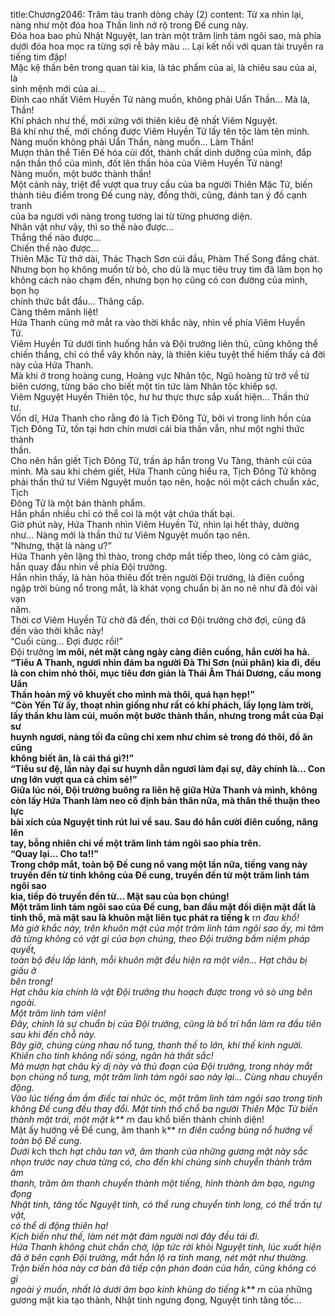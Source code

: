 title:Chương2046: Trăm tàu tranh dòng chảy (2)
content:
Từ xa nhìn lại, nàng như một đóa hoa Thần linh nở rộ trong Đế cung này.<br>Đóa hoa bao phủ Nhật Nguyệt, lan tràn một trăm linh tám ngôi sao, mà phía<br>dưới đóa hoa mọc ra từng sợi rễ bảy màu … Lại kết nối với quan tài truyền ra<br>tiếng tim đập!<br>Mặc kệ thần bên trong quan tài kia, là tác phẩm của ai, là chiêu sau của ai, là<br>sinh mệnh mới của ai…<br>Đỉnh cao nhất Viêm Huyền Tử nàng muốn, không phải Uẩn Thần… Mà là,<br>Thần!<br>Khí phách như thế, mới xứng với thiên kiêu đệ nhất Viêm Nguyệt.<br>Bá khí như thế, mới chống được Viêm Huyền Tử lấy tên tộc làm tên mình.<br>Nàng muốn không phải Uẩn Thần, nàng muốn… Làm Thần!<br>Mượn thân thể Tiên Đế hóa củi đốt, thành chất dinh dưỡng của mình, đắp<br>nặn thần thổ của mình, đốt lên thần hỏa của Viêm Huyền Tử nàng!<br>Nàng muốn, một bước thành thần!<br>Một cảnh này, triệt để vượt qua truy cầu của ba người Thiên Mặc Tử, biến<br>thành tiêu điểm trong Đế cung này, đồng thời, cũng, đánh tan ý đồ cạnh tranh<br>của ba người với nàng trong tương lai từ từng phương diện.<br>Nhân vật như vậy, thì so thế nào được…<br>Thắng thế nào được…<br>Chiến thế nào được…<br>Thiên Mặc Tử thở dài, Thác Thạch Sơn cúi đầu, Phàm Thế Song đắng chát.<br>Nhưng bọn họ không muốn từ bỏ, cho dù là mục tiêu truy tìm đã làm bọn họ<br>không cách nào chạm đến, nhưng bọn họ cũng có con đường của mình, bọn họ<br>chính thức bắt đầu… Thăng cấp.<br>Càng thêm mãnh liệt!<br>Hứa Thanh cũng mở mắt ra vào thời khắc này, nhìn về phía Viêm Huyền<br>Tử.<br>Viêm Huyền Tử dưới tình huống hắn và Đội trưởng liên thủ, cũng không thể<br>chiến thắng, chỉ có thể vây khốn này, là thiên kiêu tuyệt thế hiếm thấy cả đời<br>này của Hứa Thanh.<br>Mà khi ở trong hoàng cung, Hoàng vực Nhân tộc, Ngũ hoàng tử trở về từ<br>biên cương, từng báo cho biết một tin tức làm Nhân tộc khiếp sợ.<br>Viêm Nguyệt Huyền Thiên tộc, hư hư thực thực sắp xuất hiện… Thần thứ<br>tư.<br>Vốn dĩ, Hứa Thanh cho rằng đó là Tịch Đông Tử, bởi vì trong linh hồn của<br>Tịch Đông Tử, tồn tại hơn chín mươi cái bia thần vẫn, như một nghi thức thành<br>thần.<br>Cho nên hắn giết Tịch Đông Tử, trấn áp hắn trong Vu Tàng, thành củi của<br>mình. Mà sau khi chém giết, Hứa Thanh cũng hiểu ra, Tịch Đông Tử không<br>phải thần thứ tư Viêm Nguyệt muốn tạo nên, hoặc nói một cách chuẩn xác, Tịch<br>Đông Tử là một bán thành phẩm.<br>Hắn phần nhiều chỉ có thể coi là một vật chứa thất bại.<br>Giờ phút này, Hứa Thanh nhìn Viêm Huyền Tử, nhìn lại hết thảy, dường<br>như… Nàng mới là thần thứ tư Viêm Nguyệt muốn tạo nên.<br>“Nhưng, thật là nàng ư?”<br>Hứa Thanh yên lặng thì thào, trong chớp mắt tiếp theo, lòng có cảm giác,<br>hắn quay đầu nhìn về phía Đội trưởng.<br>Hắn nhìn thấy, là hàn hỏa thiêu đốt trên người Đội trưởng, là điên cuồng<br>ngập trời bùng nổ trong mắt, là khát vọng chuẩn bị ăn no nê như đã đói vài vạn<br>năm.<br>Thời cơ Viêm Huyền Tử chờ đã đến, thời cơ Đội trưởng chờ đợi, cũng đã<br>đến vào thời khắc này!<br>“Cuối cùng… Đợi được rồi!”<br>Đội trưởng l**m môi, nét mặt càng ngày càng điên cuồng, hắn cười ha hả.<br>“Tiểu A Thanh, ngươi nhìn đám ba người Đà Thỉ Sơn (núi phân) kia đi, đều<br>là con chim nhỏ thôi, mục tiêu đơn giản là Thái Âm Thái Dương, cầu mong Uẩn<br>Thần hoàn mỹ vô khuyết cho mình mà thôi, quá hạn hẹp!”<br>“Còn Yến Tử ấy, thoạt nhìn giống như rất có khí phách, lấy lọng làm trời,<br>lấy thần khu làm củi, muốn một bước thành thần, nhưng trong mắt của Đại sư<br>huynh ngươi, nàng tối đa cũng chỉ xem như chim sẻ trong đó thôi, đồ ăn cũng<br>không biết ăn, là cái thá gì?!”<br>“Tiểu sư đệ, lần này đại sư huynh dẫn ngươi làm đại sự, đây chính là… Con<br>ưng lớn vượt qua cả chim sẻ!”<br>Giữa lúc nói, Đội trưởng buông ra liên hệ giữa Hứa Thanh và mình, không<br>còn lấy Hứa Thanh làm neo cố định bản thân nữa, mà thân thể thuận theo lực<br>bài xích của Nguyệt tinh rút lui về sau. Sau đó hắn cười điên cuồng, nâng lên<br>tay, bỗng nhiên chỉ về một trăm linh tám ngôi sao phía trên.<br>“Quay lại… Cho ta!!”<br>Trong chớp mắt, toàn bộ Đế cung nổ vang một lần nữa, tiếng vang này<br>truyền đến từ tinh không của Đế cung, truyền đến từ một trăm linh tám ngôi sao<br>kia, tiếp đó truyền đến từ… Mặt sau của bọn chúng!<br>Một trăm linh tám ngôi sao của Đế cung, ban đầu mặt đối diện mặt đất là<br>tinh thổ, mà mặt sau là khuôn mặt liên tục phát ra tiếng k** r*n đau khổ!<br>Mà giờ khắc này, trên khuôn mặt của một trăm linh tám ngôi sao ấy, mi tâm<br>đã từng không có vật gì của bọn chúng, theo Đội trưởng bấm niệm pháp quyết,<br>toàn bộ đều lấp lánh, mỗi khuôn mặt đều hiện ra một viên… Hạt châu bị giấu ở<br>bên trong!<br>Hạt châu kia chính là vật Đội trưởng thu hoạch được trong vỏ sò ưng bên<br>ngoài.<br>Một trăm linh tám viên!<br>Đây, chính là sự chuẩn bị của Đội trưởng, cũng là bố trí hắn làm ra đầu tiên<br>sau khi đến chỗ này.<br>Bây giờ, chúng cùng nhau nổ tung, thanh thế to lớn, khí thế kinh người.<br>Khiến cho tinh không nổi sóng, ngân hà thất sắc!<br>Mà mượn hạt châu kỳ dị này và thủ đoạn của Đội trưởng, trong nháy mắt<br>bọn chúng nổ tung, một trăm linh tám ngôi sao này lại… Cùng nhau chuyển<br>động.<br>Vào lúc tiếng ầm ầm điếc tai nhức óc, một trăm linh tám ngôi sao trong tinh<br>không Đế cung đều thay đổi. Mặt tinh thổ chỗ ba người Thiên Mặc Tử biến<br>thành mặt trái, một mặt k** r*n đau khổ biến thành chính diện!<br>Mặt ấy hướng về Đế cung, âm thanh k** r*n điên cuồng bùng nổ hướng về<br>toàn bộ Đế cung.<br>Dưới k*ch th*ch hạt châu tan vỡ, âm thanh của những gương mặt này sắc<br>nhọn trước nay chưa từng có, cho đến khi chúng sinh chuyển thành trăm âm<br>thanh, trăm âm thanh chuyển thành một tiếng, hình thành âm bạo, ngưng đọng<br>Nhật tinh, tăng tốc Nguyệt tinh, có thể rung chuyển tinh long, có thể trấn tự vật,<br>có thể di động thiên hạ!<br>Kịch biến như thế, làm nét mặt đám người nơi đây đều tái đi.<br>Hứa Thanh không chút chần chờ, lập tức rời khỏi Nguyệt tinh, lúc xuất hiện<br>đã ở bên cạnh Đội trưởng, mắt hắn lộ ra tinh mang, nét mặt như thường.<br>Trận biến hóa này cơ bản đã tiếp cận phán đoán của hắn, cũng không có gì<br>ngoài ý muốn, nhất là dưới âm bạo kinh khủng do tiếng k** r*n của những<br>gương mặt kia tạo thành, Nhật tinh ngưng đọng, Nguyệt tinh tăng tốc…